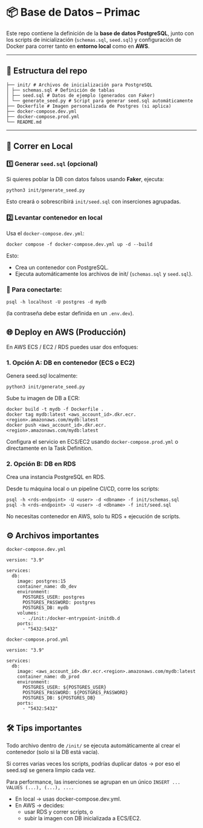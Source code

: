 # 📦 Base de Datos – Primac  

Este repo contiene la definición de la **base de datos PostgreSQL**, junto con los scripts de inicialización (`schemas.sql`, `seed.sql`) y configuración de Docker para correr tanto en **entorno local** como en **AWS**.  

---

## 📂 Estructura del repo

```
├── init/ # Archivos de inicialización para PostgreSQL
│ ├── schemas.sql # Definición de tablas
│ ├── seed.sql # Datos de ejemplo (generados con Faker)
│ └── generate_seed.py # Script para generar seed.sql automáticamente
├── Dockerfile # Imagen personalizada de Postgres (si aplica)
├── docker-compose.dev.yml
├── docker-compose.prod.yml
└── README.md
```
---

## 🚀 Correr en Local

### 1️⃣ Generar `seed.sql` (opcional)
Si quieres poblar la DB con datos falsos usando **Faker**, ejecuta:

```
python3 init/generate_seed.py
```
Esto creará o sobrescribirá `init/seed.sql` con inserciones agrupadas.

### 2️⃣ Levantar contenedor en local

Usa el ``docker-compose.dev.yml``:
```
docker compose -f docker-compose.dev.yml up -d --build
```
Esto:

- Crea un contenedor con PostgreSQL.
- Ejecuta automáticamente los archivos de init/ (``schemas.sql`` y ``seed.sql``).

### 📌 Para conectarte:
```
psql -h localhost -U postgres -d mydb
```
(la contraseña debe estar definida en un ``.env.dev``).

## 🌐 Deploy en AWS (Producción)
En AWS ECS / EC2 / RDS puedes usar dos enfoques:
### 1. Opción A: DB en contenedor (ECS o EC2)
Genera seed.sql localmente:
```
python3 init/generate_seed.py
```
Sube tu imagen de DB a ECR:
```
docker build -t mydb -f Dockerfile .
docker tag mydb:latest <aws_account_id>.dkr.ecr.<region>.amazonaws.com/mydb:latest
docker push <aws_account_id>.dkr.ecr.<region>.amazonaws.com/mydb:latest
```
Configura el servicio en ECS/EC2 usando ``docker-compose.prod.yml`` o directamente en la Task Definition.

### 2. Opción B: DB en RDS
Crea una instancia PostgreSQL en RDS.

Desde tu máquina local o un pipeline CI/CD, corre los scripts:
```
psql -h <rds-endpoint> -U <user> -d <dbname> -f init/schemas.sql
psql -h <rds-endpoint> -U <user> -d <dbname> -f init/seed.sql
```
No necesitas contenedor en AWS, solo tu RDS + ejecución de scripts.

## ⚙️ Archivos importantes
``docker-compose.dev.yml``
```
version: "3.9"

services:
  db:
    image: postgres:15
    container_name: db_dev
    environment:
      POSTGRES_USER: postgres
      POSTGRES_PASSWORD: postgres
      POSTGRES_DB: mydb
    volumes:
      - ./init:/docker-entrypoint-initdb.d
    ports:
      - "5432:5432"
```

``docker-compose.prod.yml``
```
version: "3.9"

services:
  db:
    image: <aws_account_id>.dkr.ecr.<region>.amazonaws.com/mydb:latest
    container_name: db_prod
    environment:
      POSTGRES_USER: ${POSTGRES_USER}
      POSTGRES_PASSWORD: ${POSTGRES_PASSWORD}
      POSTGRES_DB: ${POSTGRES_DB}
    ports:
      - "5432:5432"
```
## 🛠 Tips importantes
Todo archivo dentro de ``/init/`` se ejecuta automáticamente al crear el contenedor (solo si la DB está vacía).

Si corres varias veces los scripts, podrías duplicar datos → por eso el seed.sql se genera limpio cada vez.

Para performance, las inserciones se agrupan en un único ``INSERT ... VALUES (...), (...), ....``

- En local → usas docker-compose.dev.yml.
- En AWS → decides:
    - usar RDS y correr scripts, o
    - subir la imagen con DB inicializada a ECS/EC2.
